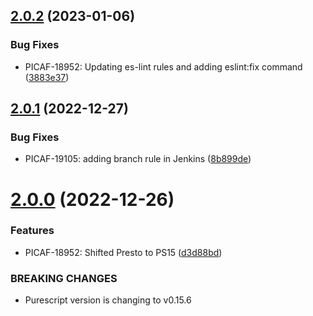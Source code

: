 ## [2.0.2](https://bitbucket.org/juspay/purescript-presto/compare/v2.0.1...v2.0.2) (2023-01-06)


### Bug Fixes

* PICAF-18952: Updating es-lint rules and adding eslint:fix command ([3883e37](https://bitbucket.org/juspay/purescript-presto/commits/3883e3722043fc53f3bb100667dd7c2d50f4ac94))

## [2.0.1](https://bitbucket.org/juspay/purescript-presto/compare/v2.0.0...v2.0.1) (2022-12-27)


### Bug Fixes

* PICAF-19105: adding branch rule in Jenkins ([8b899de](https://bitbucket.org/juspay/purescript-presto/commits/8b899de86870ffbbefd5f36ad3854dd7342cdb49))

# [2.0.0](https://bitbucket.org/juspay/purescript-presto/compare/v1.2.0...v2.0.0) (2022-12-26)


### Features

* PICAF-18952: Shifted Presto to PS15 ([d3d88bd](https://bitbucket.org/juspay/purescript-presto/commits/d3d88bd9e8b226a7f2fdc256a44c1e8d4559fb25))


### BREAKING CHANGES

* Purescript version is changing to v0.15.6
